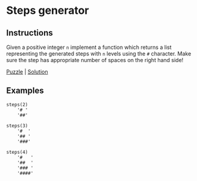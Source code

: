 # Steps generator

## Instructions

Given a positive integer `n` implement a function which returns a list representing the generated steps with `n` levels using the `#`
character. Make sure the step has appropriate number of spaces on the right hand side!

[Puzzle](StepsGeneratorSolution.kt) | [Solution](StepsGenrator.kt)

## Examples

```
steps(2)
    '# '
    '##'

steps(3)
    '#  '
    '## '
    '###'

steps(4)
    '#   '
    '##  '
    '### '
    '####'
```


